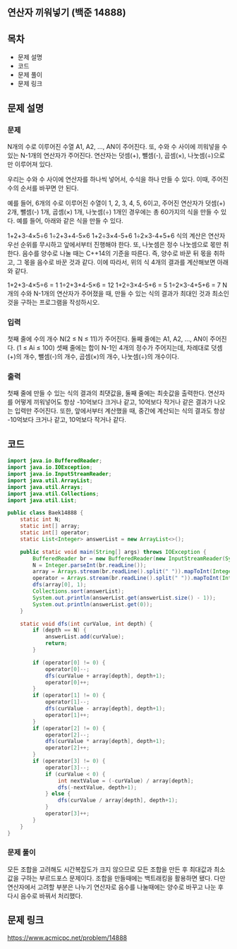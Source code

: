 ## 연산자 끼워넣기 (백준 14888)
## 목차
- 문제 설명
- 코드
- 문제 풀이
- 문제 링크


## 문제 설명
### 문제
N개의 수로 이루어진 수열 A1, A2, ..., AN이 주어진다. 또, 수와 수 사이에 끼워넣을 수 있는 N-1개의 연산자가 주어진다. 연산자는 덧셈(+), 뺄셈(-), 곱셈(×), 나눗셈(÷)으로만 이루어져 있다.

우리는 수와 수 사이에 연산자를 하나씩 넣어서, 수식을 하나 만들 수 있다. 이때, 주어진 수의 순서를 바꾸면 안 된다.

예를 들어, 6개의 수로 이루어진 수열이 1, 2, 3, 4, 5, 6이고, 주어진 연산자가 덧셈(+) 2개, 뺄셈(-) 1개, 곱셈(×) 1개, 나눗셈(÷) 1개인 경우에는 총 60가지의 식을 만들 수 있다. 예를 들어, 아래와 같은 식을 만들 수 있다.

1+2+3-4×5÷6
1÷2+3+4-5×6
1+2÷3×4-5+6
1÷2×3-4+5+6
식의 계산은 연산자 우선 순위를 무시하고 앞에서부터 진행해야 한다. 또, 나눗셈은 정수 나눗셈으로 몫만 취한다. 음수를 양수로 나눌 때는 C++14의 기준을 따른다. 즉, 양수로 바꾼 뒤 몫을 취하고, 그 몫을 음수로 바꾼 것과 같다. 이에 따라서, 위의 식 4개의 결과를 계산해보면 아래와 같다.

1+2+3-4×5÷6 = 1
1÷2+3+4-5×6 = 12
1+2÷3×4-5+6 = 5
1÷2×3-4+5+6 = 7
N개의 수와 N-1개의 연산자가 주어졌을 때, 만들 수 있는 식의 결과가 최대인 것과 최소인 것을 구하는 프로그램을 작성하시오.

### 입력
첫째 줄에 수의 개수 N(2 ≤ N ≤ 11)가 주어진다. 둘째 줄에는 A1, A2, ..., AN이 주어진다. (1 ≤ Ai ≤ 100) 셋째 줄에는 합이 N-1인 4개의 정수가 주어지는데, 차례대로 덧셈(+)의 개수, 뺄셈(-)의 개수, 곱셈(×)의 개수, 나눗셈(÷)의 개수이다.

### 출력
첫째 줄에 만들 수 있는 식의 결과의 최댓값을, 둘째 줄에는 최솟값을 출력한다. 연산자를 어떻게 끼워넣어도 항상 -10억보다 크거나 같고, 10억보다 작거나 같은 결과가 나오는 입력만 주어진다. 또한, 앞에서부터 계산했을 때, 중간에 계산되는 식의 결과도 항상 -10억보다 크거나 같고, 10억보다 작거나 같다.


## 코드
```java
import java.io.BufferedReader;
import java.io.IOException;
import java.io.InputStreamReader;
import java.util.ArrayList;
import java.util.Arrays;
import java.util.Collections;
import java.util.List;

public class Baek14888 {
    static int N;
    static int[] array;
    static int[] operator;
    static List<Integer> answerList = new ArrayList<>();

    public static void main(String[] args) throws IOException {
        BufferedReader br = new BufferedReader(new InputStreamReader(System.in));
        N = Integer.parseInt(br.readLine());
        array = Arrays.stream(br.readLine().split(" ")).mapToInt(Integer::parseInt).toArray();
        operator = Arrays.stream(br.readLine().split(" ")).mapToInt(Integer::parseInt).toArray();
        dfs(array[0], 1);
        Collections.sort(answerList);
        System.out.println(answerList.get(answerList.size() - 1));
        System.out.println(answerList.get(0));
    }

    static void dfs(int curValue, int depth) {
        if (depth == N) {
            answerList.add(curValue);
            return;
        }

        if (operator[0] != 0) {
            operator[0]--;
            dfs(curValue + array[depth], depth+1);
            operator[0]++;
        }
        if (operator[1] != 0) {
            operator[1]--;
            dfs(curValue - array[depth], depth+1);
            operator[1]++;
        }
        if (operator[2] != 0) {
            operator[2]--;
            dfs(curValue * array[depth], depth+1);
            operator[2]++;
        }
        if (operator[3] != 0) {
            operator[3]--;
            if (curValue < 0) {
                int nextValue = (-curValue) / array[depth];
                dfs(-nextValue, depth+1);
            } else {
                dfs(curValue / array[depth], depth+1);
            }
            operator[3]++;
        }
    }
}


```


### 문제 풀이
모든 조합을 고려해도 시간복잡도가 크지 않으므로 모든 조합을 만든 후 최대값과 최소값을 구하는 부르드포스 문제이다. 조합을 만들때에는 백트래킹을 활용하면 됐다.
다만 연산자에서 고려할 부분은 나누기 연산자로 음수를 나눌때에는 양수로 바꾸고 나눈 후 다시 음수로 바꿔서 처리했다.


## 문제 링크
https://www.acmicpc.net/problem/14888
